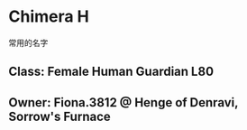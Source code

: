 # Chimera H

常用的名字

## Class: Female Human Guardian L80

## Owner: Fiona.3812 @ Henge of Denravi, Sorrow's Furnace
